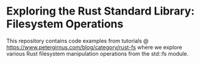 # Exploring the Rust Standard Library: Filesystem Operations
This repository contains code examples from tutorials @ https://www.petergirnus.com/blog/category/rust-fs where we explore various Rust filesystem manipulation operations from the std::fs module.